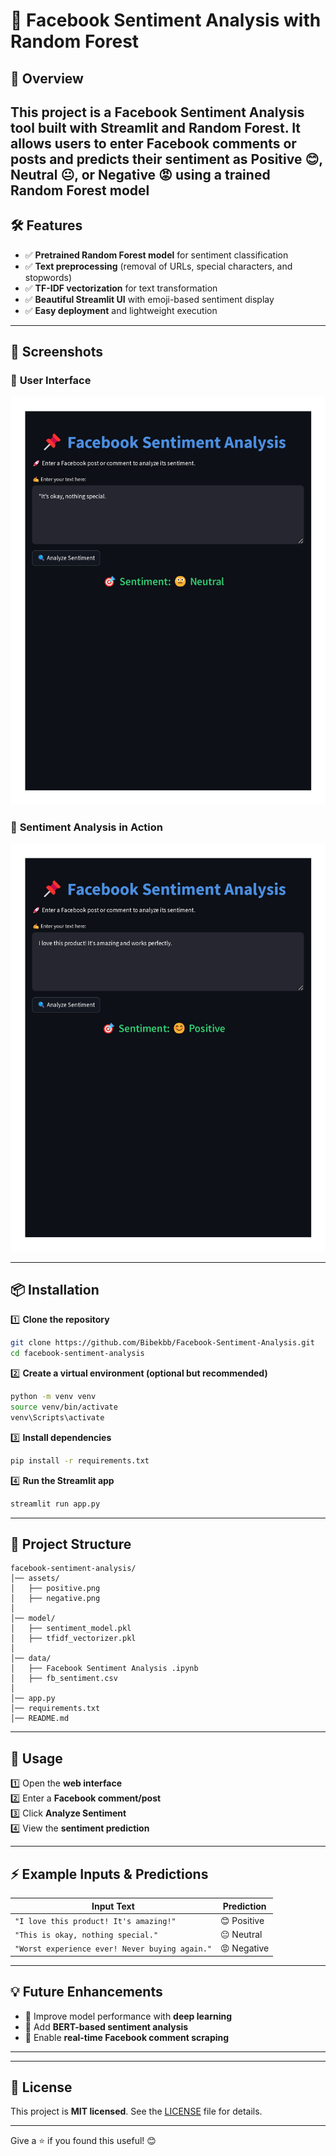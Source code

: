 # 📌 Facebook Sentiment Analysis with Random Forest  
 

## 🚀 Overview  

This project is a **Facebook Sentiment Analysis** tool built with **Streamlit** and **Random Forest**. It allows users to enter Facebook comments or posts and predicts their sentiment as **Positive 😊, Neutral 😐, or Negative 😡** using a trained **Random Forest model** 
---

## 🛠️ Features  

- ✅ **Pretrained Random Forest model** for sentiment classification  
- ✅ **Text preprocessing** (removal of URLs, special characters, and stopwords)  
- ✅ **TF-IDF vectorization** for text transformation  
- ✅ **Beautiful Streamlit UI** with emoji-based sentiment display  
- ✅ **Easy deployment** and lightweight execution  

---

## 📸 Screenshots  

### 🔹 **User Interface**  
![User Interface](assets/natural.jpg)
 

### 🔹 **Sentiment Analysis in Action**  
![Sentiment Analysis](assets/positive.jpg)  

---

## 📦 Installation  

1️⃣ **Clone the repository**  
```bash
git clone https://github.com/Bibekbb/Facebook-Sentiment-Analysis.git
cd facebook-sentiment-analysis
```  

2️⃣ **Create a virtual environment (optional but recommended)**  
```bash
python -m venv venv
source venv/bin/activate  
venv\Scripts\activate      
```  

3️⃣ **Install dependencies**  
```bash
pip install -r requirements.txt
```  

4️⃣ **Run the Streamlit app**  
```bash
streamlit run app.py
```  

---

## 📁 Project Structure  

```
facebook-sentiment-analysis/
│── assets/                    
│   ├── positive.png
│   ├── negative.png
│
│── model/                    
│   ├── sentiment_model.pkl 
│   ├── tfidf_vectorizer.pkl
│
│── data/                    
│   ├── Facebook Sentiment Analysis .ipynb
│   ├── fb_sentiment.csv
│
│── app.py                     
│── requirements.txt            
│── README.md            
```

---

## 🎯 Usage  

1️⃣ Open the **web interface**  
2️⃣ Enter a **Facebook comment/post**  
3️⃣ Click **Analyze Sentiment**  
4️⃣ View the **sentiment prediction**  

---

## ⚡ Example Inputs & Predictions  

| Input Text | Prediction |
|------------|------------|
| `"I love this product! It's amazing!"` | 😊 Positive |
| `"This is okay, nothing special."` | 😐 Neutral |
| `"Worst experience ever! Never buying again."` | 😡 Negative |


---

## 💡 Future Enhancements  

- 🔹 Improve model performance with **deep learning**  
- 🔹 Add **BERT-based sentiment analysis**  
- 🔹 Enable **real-time Facebook comment scraping**  

--- 

---

## 📜 License  

This project is **MIT licensed**. See the [LICENSE](LICENSE) file for details.  

---

Give a ⭐ if you found this useful! 😊  

